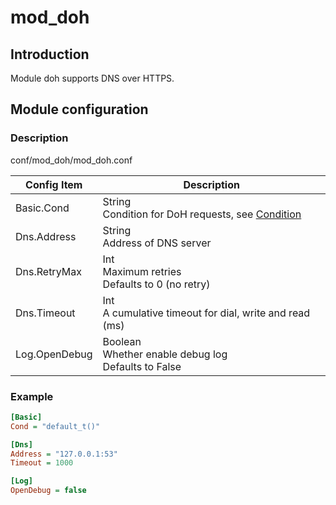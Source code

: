 # mod_doh

## Introduction

Module doh supports DNS over HTTPS.

## Module configuration
### Description
conf/mod_doh/mod_doh.conf

| Config Item         | Description                                 |
| ------------------- | ------------------------------------------- |
| Basic.Cond          | String<br>Condition for DoH requests, see [Condition](../../condition/condition_grammar.md) |
| Dns.Address         | String<br>Address of DNS server |
| Dns.RetryMax        | Int<br>Maximum retries <br>Defaults to 0 (no retry) |
| Dns.Timeout         | Int<br>A cumulative timeout for dial, write and read (ms) |
| Log.OpenDebug       | Boolean<br>Whether enable debug log<br>Defaults to False |

### Example

```ini
[Basic]
Cond = "default_t()"

[Dns]
Address = "127.0.0.1:53"
Timeout = 1000

[Log]
OpenDebug = false
```
